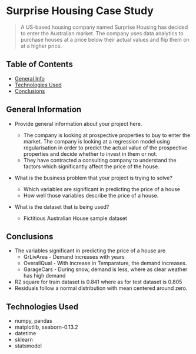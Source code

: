 # Surprise Housing Case Study
> A US-based housing company named Surprise Housing has decided to enter the Australian market. The company uses data analytics to purchase houses at a price below their actual values and flip them on at a higher price.



## Table of Contents
* [General Info](#general-information)
* [Technologies Used](#technologies-used)
* [Conclusions](#conclusions)


<!-- You can include any other section that is pertinent to your problem -->

## General Information
- Provide general information about your project here.
  - The company is looking at prospective properties to buy to enter the market. The company is looking at a regression model using regularisation in order to predict the actual value of the prospective properties and decide whether to invest in them or not.
  - They have contracted a consulting company to understand the factors which significantly affect the price of the house.
- What is the business problem that your project is trying to solve?
  - Which variables are significant in predicting the price of a house
  - How well those variables describe the price of a house.
  
- What is the dataset that is being used?
  - Fictitious Australian House sample dataset

<!-- You don't have to answer all the questions - just the ones relevant to your project. -->

## Conclusions
- The variables significant in predicting the price of a house are
  - GrLivArea - Demand increases with years
  - OverallQual - With increase in Temparature, the demand increases. 
  - GarageCars  - During snow, demand is less, where as clear weather has high demand
- R2 square for train dataset is 0.841 where as for test dataset is 0.805
- Residuals follow a normal distribution with mean centered around zero.

<!-- You don't have to answer all the questions - just the ones relevant to your project. -->


## Technologies Used
- numpy, pandas
- matplotlib, seaborn-0.13.2
- datetime
- sklearn
- statsmodel
